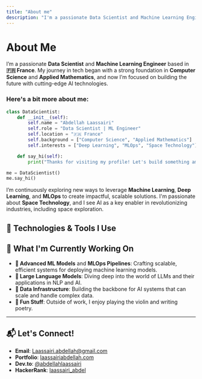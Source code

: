 ```yaml
---
title: "About me"
description: "I'm a passionate Data Scientist and Machine Learning Engineer based in France. Let's build something amazing together!"
---
```


# About Me

I’m a passionate **Data Scientist** and **Machine Learning Engineer** based in **🇫🇷 France**. My journey in tech began with a strong foundation in **Computer Science** and **Applied Mathematics**, and now I’m focused on building the future with cutting-edge AI technologies.

### Here's a bit more about me:

```python
class DataScientist:
    def __init__(self):
        self.name = "Abdellah Laassairi"
        self.role = "Data Scientist | ML Engineer"
        self.location = "🇫🇷 France"
        self.background = ["Computer Science", "Applied Mathematics"]
        self.interests = ["Deep Learning", "MLOps", "Space Technology"]

    def say_hi(self):
        print("Thanks for visiting my profile! Let's build something amazing together.")

me = DataScientist()
me.say_hi()
```

I’m continuously exploring new ways to leverage **Machine Learning**, **Deep Learning**, and **MLOps** to create impactful, scalable solutions. I'm passionate about **Space Technology**, and I see AI as a key enabler in revolutionizing industries, including space exploration.

## 🔧 Technologies & Tools I Use

## 🚀 What I'm Currently Working On

- **🔭 Advanced ML Models** and **MLOps Pipelines**: Crafting scalable, efficient systems for deploying machine learning models.
- **🌱 Large Language Models**: Diving deep into the world of LLMs and their applications in NLP and AI.
- **🎯 Data Infrastructure**: Building the backbone for AI systems that can scale and handle complex data.
- **🎻 Fun Stuff**: Outside of work, I enjoy playing the violin and writing poetry.

---

## 📬 Let's Connect!

- **Email**: [Laassairi.abdellah@gmail.com](mailto:Laassairi.abdellah@gmail.com)
- **Portfolio**: [laassairiabdellah.com](http://laassairiabdellah.com)
- **Dev.to**: [@abdellahlaassairi](https://dev.to/abdellahlaassairi)
- **HackerRank**: [laassairi_abdel](https://www.hackerrank.com/laassairi_abdel)
